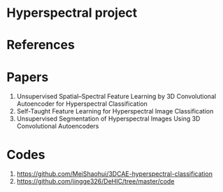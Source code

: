 # Hyperspectral project

# References

# Papers 
1. Unsupervised Spatial–Spectral Feature Learning by 3D Convolutional Autoencoder for Hyperspectral Classification
2. Self-Taught Feature Learning for Hyperspectral Image Classification
3. Unsupervised Segmentation of Hyperspectral Images Using 3D Convolutional Autoencoders

# Codes
1. https://github.com/MeiShaohui/3DCAE-hyperspectral-classification
2. https://github.com/jingge326/DeHIC/tree/master/code

